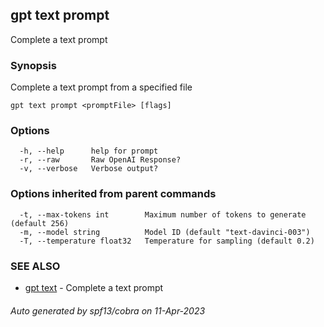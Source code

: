 ## gpt text prompt

Complete a text prompt

### Synopsis

Complete a text prompt from a specified file

```
gpt text prompt <promptFile> [flags]
```

### Options

```
  -h, --help      help for prompt
  -r, --raw       Raw OpenAI Response?
  -v, --verbose   Verbose output?
```

### Options inherited from parent commands

```
  -t, --max-tokens int        Maximum number of tokens to generate (default 256)
  -m, --model string          Model ID (default "text-davinci-003")
  -T, --temperature float32   Temperature for sampling (default 0.2)
```

### SEE ALSO

* [gpt text](gpt_text.md)	 - Complete a text prompt

###### Auto generated by spf13/cobra on 11-Apr-2023
